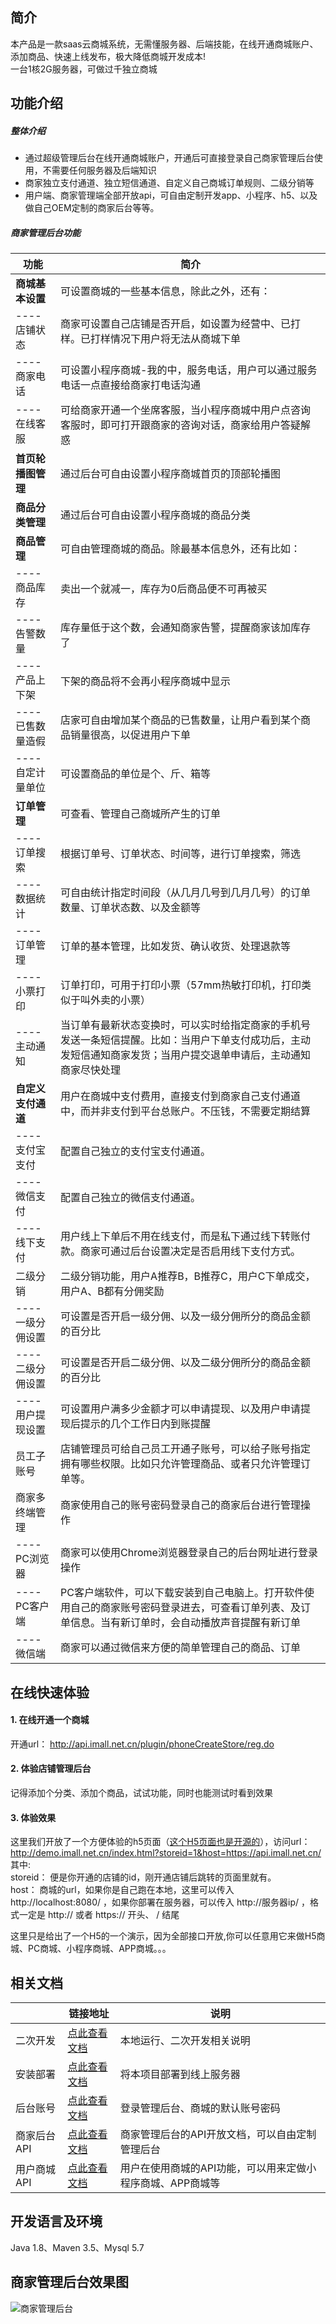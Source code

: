 ## 简介

本产品是一款saas云商城系统，无需懂服务器、后端技能，在线开通商城账户、添加商品、快速上线发布，极大降低商城开发成本!  
一台1核2G服务器，可做过千独立商城

## 功能介绍

##### 整体介绍
* 通过超级管理后台在线开通商城账户，开通后可直接登录自己商家管理后台使用，不需要任何服务器及后端知识
* 商家独立支付通道、独立短信通道、自定义自己商城订单规则、二级分销等
* 用户端、商家管理端全部开放api，可自由定制开发app、小程序、h5、以及做自己OEM定制的商家后台等等。

##### 商家管理后台功能



| 功能 | 简介 |
| ------------------------ | -------------------------------- | 
| **商城基本设置** | 可设置商城的一些基本信息，除此之外，还有： |    
| ---- 店铺状态 | 商家可设置自己店铺是否开启，如设置为经营中、已打样。已打样情况下用户将无法从商城下单 |  
| ---- 商家电话 | 可设置小程序商城-我的中，服务电话，用户可以通过服务电话一点直接给商家打电话沟通 |  
| ---- 在线客服 | 可给商家开通一个坐席客服，当小程序商城中用户点咨询客服时，即可打开跟商家的咨询对话，商家给用户答疑解惑 |  
| **首页轮播图管理** | 通过后台可自由设置小程序商城首页的顶部轮播图 |  
| **商品分类管理** | 通过后台可自由设置小程序商城的商品分类 |  
| **商品管理** | 可自由管理商城的商品。除最基本信息外，还有比如： |  
| ---- 商品库存 | 卖出一个就减一，库存为0后商品便不可再被买 |  
| ---- 告警数量 | 库存量低于这个数，会通知商家告警，提醒商家该加库存了 |  
| ---- 产品上下架 | 下架的商品将不会再小程序商城中显示 |  
| ---- 已售数量造假 | 店家可自由增加某个商品的已售数量，让用户看到某个商品销量很高，以促进用户下单 |  
| ---- 自定计量单位 | 可设置商品的单位是个、斤、箱等 |  
| **订单管理** | 可查看、管理自己商城所产生的订单 |  
| ---- 订单搜索 | 根据订单号、订单状态、时间等，进行订单搜索，筛选 |  
| ---- 数据统计 | 可自由统计指定时间段（从几月几号到几月几号）的订单数量、订单状态数、以及金额等 |  
| ---- 订单管理 | 订单的基本管理，比如发货、确认收货、处理退款等 |  
| ---- 小票打印 | 订单打印，可用于打印小票（57mm热敏打印机，打印类似于叫外卖的小票） | 
| ---- 主动通知 | 当订单有最新状态变换时，可以实时给指定商家的手机号发送一条短信提醒。比如：当用户下单支付成功后，主动发短信通知商家发货；当用户提交退单申请后，主动通知商家尽快处理 | 20 
| **自定义支付通道** | 用户在商城中支付费用，直接支付到商家自己支付通道中，而并非支付到平台总账户。不压钱，不需要定期结算 |  
| ---- 支付宝支付 | 配置自己独立的支付宝支付通道。 |  
| ---- 微信支付 | 配置自己独立的微信支付通道。 |  
| ---- 线下支付 | 用户线上下单后不用在线支付，而是私下通过线下转账付款。商家可通过后台设置决定是否启用线下支付方式。 |  
| 二级分销 | 二级分销功能，用户A推荐B，B推荐C，用户C下单成交，用户A、B都有分佣奖励 | 
| ---- 一级分佣设置 | 可设置是否开启一级分佣、以及一级分佣所分的商品金额的百分比 | |
| ---- 二级分佣设置 | 可设置是否开启二级分佣、以及二级分佣所分的商品金额的百分比 | |
| ---- 用户提现设置 | 可设置用户满多少金额才可以申请提现、以及用户申请提现后提示的几个工作日内到账提醒 | |
| 员工子账号 | 店铺管理员可给自己员工开通子账号，可以给子账号指定拥有哪些权限。比如只允许管理商品、或者只允许管理订单等。 |  
| 商家多终端管理 | 商家使用自己的账号密码登录自己的商家后台进行管理操作 | |
| ---- PC浏览器 | 商家可以使用Chrome浏览器登录自己的后台网址进行登录操作 |  
| ---- PC客户端 | PC客户端软件，可以下载安装到自己电脑上。打开软件使用自己的商家账号密码登录进去，可查看订单列表、及订单信息。当有新订单时，会自动播放声音提醒有新订单 | 
| ---- 微信端 | 商家可以通过微信来方便的简单管理自己的商品、订单 |  



## 在线快速体验
#### 1. 在线开通一个商城  
开通url： http://api.imall.net.cn/plugin/phoneCreateStore/reg.do  
#### 2. 体验店铺管理后台  
记得添加个分类、添加个商品，试试功能，同时也能测试时看到效果  
#### 3. 体验效果  
这里我们开放了一个方便体验的h5页面（[这个H5页面也是开源的](https://gitee.com/leimingyun/dashboard/wikis/leimingyun/wangmarket_site_learn/preview?doc_id=1258300&sort_id=3912490)），访问url：   
http://demo.imall.net.cn/index.html?storeid=1&host=https://api.imall.net.cn/  
其中:  
storeid： 便是你开通的店铺的id，刚开通店铺后跳转的页面里就有。  
host： 商城的url，如果你是自己跑在本地，这里可以传入 http://localhost:8080/ ，如果你部署在服务器，可以传入 http://服务器ip/ ，格式一定是 http:// 或者 https:// 开头、  / 结尾  
  
这里只是给出了一个H5的一个演示，因为全部接口开放,你可以任意用它来做H5商城、PC商城、小程序商城、APP商城。。。


## 相关文档  
|   | 链接地址  | 说明 |
|---|---|---|
| 二次开发  | [点此查看文档](https://gitee.com/leimingyun/dashboard/wikis/leimingyun/bed2ecca-8e2e-4b20-8099-10f09101b097/preview?doc_id=1532896&sort_id=4255124)  | 本地运行、二次开发相关说明 |
| 安装部署  | [点此查看文档](https://gitee.com/leimingyun/dashboard/wikis/leimingyun/bed2ecca-8e2e-4b20-8099-10f09101b097/preview?doc_id=1532896&sort_id=4255147)  | 将本项目部署到线上服务器 |
| 后台账号  | [点此查看文档](https://gitee.com/leimingyun/dashboard/wikis/leimingyun/serverinstall/preview?sort_id=4110640&doc_id=1473420)  | 登录管理后台、商城的默认账号密码 |
| 商家后台API  | [点此查看文档](https://gitee.com/leimingyun/dashboard/wikis/leimingyun/889cb0c9-be33-4a47-aec6-20cd27ea52be/preview?doc_id=1525567&sort_id=4298491)  | 商家管理后台的API开放文档，可以自由定制管理后台 |
| 用户商城API  | [点此查看文档](http://shop.wang.market)  | 用户在使用商城的API功能，可以用来定做小程序商城、APP商城等 |


## 开发语言及环境  
Java 1.8、Maven 3.5、Mysql 5.7


## 商家管理后台效果图  
![商家管理后台](https://images.gitee.com/uploads/images/2021/0816/101520_63daccd0_429922.png)

